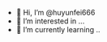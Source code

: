 - 👋 Hi, I’m @huyunfei666
- 👀 I’m interested in ...
- 🌱 I’m currently learning ..

<!---
huyunfei666/huyunfei666 is a ✨ special ✨ repository because its `README.md` (this file) appears on your GitHub profile.
You can click the Preview link to take a look at your changes.
--->
